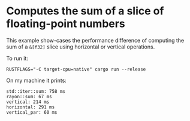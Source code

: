 # Computes the sum of a slice of floating-point numbers

This example show-cases the performance difference of computing the sum of a
`&[f32]` slice using horizontal or vertical operations. 

To run it:

```
RUSTFLAGS="-C target-cpu=native" cargo run --release
```

On my machine it prints:

```
std::iter::sum: 758 ms
rayon::sum: 67 ms
vertical: 214 ms
horizontal: 291 ms
vertical_par: 60 ms
```

